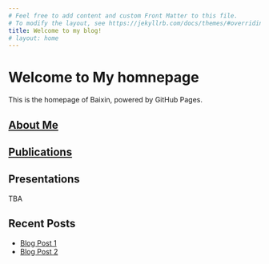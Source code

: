 ```yaml
---
# Feel free to add content and custom Front Matter to this file.
# To modify the layout, see https://jekyllrb.com/docs/themes/#overriding-theme-defaults
title: Welcome to my blog!
# layout: home
---
```




# Welcome to My homnepage

This is the homepage of Baixin, powered by GitHub Pages.

## [About Me](about.md)


## [Publications](publications.md)

## Presentations
TBA

## Recent Posts
- [Blog Post 1](posts/blog1.md)
- [Blog Post 2](posts/2025-06-07-blog2.md)